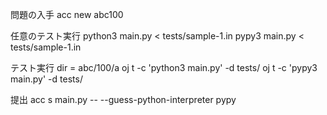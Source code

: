 問題の入手
acc new abc100

任意のテスト実行
python3 main.py < tests/sample-1.in
pypy3 main.py < tests/sample-1.in

テスト実行
dir = abc/100/a
oj t -c 'python3 main.py' -d tests/
oj t -c 'pypy3 main.py' -d tests/

提出
acc s main.py -- --guess-python-interpreter pypy
